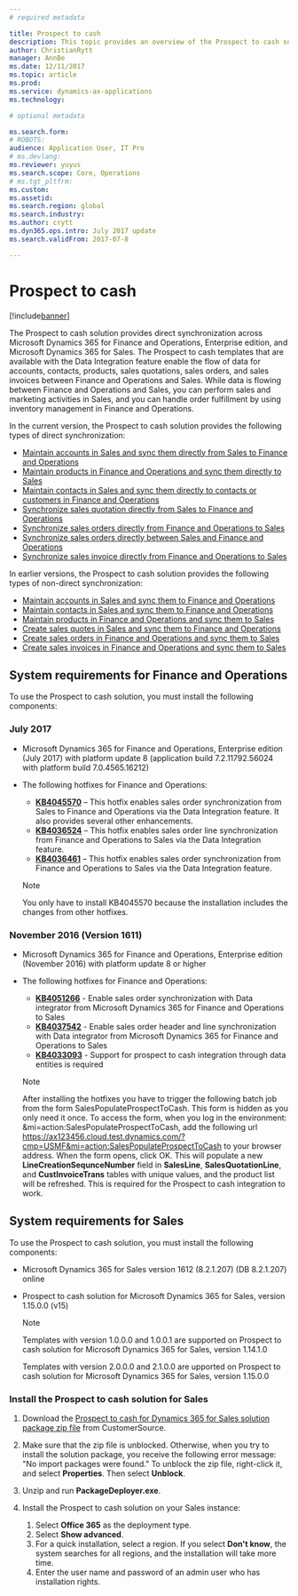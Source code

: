 ```yaml
---
# required metadata

title: Prospect to cash
description: This topic provides an overview of the Prospect to cash solution between Microsoft Dynamics 365 for Finance and Operations, Enterprise edition, and Microsoft Dynamics 365 for Sales. 
author: ChristianRytt 
manager: AnnBe
ms.date: 12/11/2017
ms.topic: article
ms.prod: 
ms.service: dynamics-ax-applications
ms.technology: 

# optional metadata

ms.search.form: 
# ROBOTS: 
audience: Application User, IT Pro
# ms.devlang: 
ms.reviewer: yuyus
ms.search.scope: Core, Operations
# ms.tgt_pltfrm: 
ms.custom: 
ms.assetid: 
ms.search.region: global
ms.search.industry: 
ms.author: crytt
ms.dyn365.ops.intro: July 2017 update 
ms.search.validFrom: 2017-07-8

---
```


# Prospect to cash

[!include[banner](../includes/banner.md)]

The Prospect to cash solution provides direct synchronization across Microsoft Dynamics 365 for Finance and Operations, Enterprise edition, and Microsoft Dynamics 365 for Sales. The Prospect to cash templates that are available with the Data Integration feature enable the flow of data for accounts, contacts, products, sales quotations, sales orders, and sales invoices between Finance and Operations and Sales. While data is flowing between Finance and Operations and Sales, you can perform sales and marketing activities in Sales, and you can handle order fulfillment by using inventory management in Finance and Operations.

In the current version, the Prospect to cash solution provides the following types of direct synchronization:

- [Maintain accounts in Sales and sync them directly from Sales to Finance and Operations](accounts-template-mapping-direct.md)
- [Maintain products in Finance and Operations and sync them directly to Sales](products-template-mapping-direct.md)
- [Maintain contacts in Sales and sync them directly to contacts or customers in Finance and Operations](contacts-template-mapping-direct.md)
- [Synchronize sales quotation directly from Sales to Finance and Operations](sales-quotation-template-mapping-sales-fin.md)
- [Synchronize sales orders directly from Finance and Operations to Sales](sales-order-template-mapping-direct.md)
- [Synchronize sales orders directly between Sales and Finance and Operations](sales-order-template-mapping-direct-two-ways.md)
- [Synchronize sales invoice directly from Finance and Operations to Sales](sales-invoice-template-mapping-direct.md)

In earlier versions, the Prospect to cash solution provides the following types of non-direct synchronization:

- [Maintain accounts in Sales and sync them to Finance and Operations](accounts-template-mapping.md)
- [Maintain contacts in Sales and sync them to Finance and Operations](contacts-template-mapping.md)
- [Maintain products in Finance and Operations and sync them to Sales](products-template-mapping.md)
- [Create sales quotes in Sales and sync them to Finance and Operations](sales-quotation-template-mapping.md)
- [Create sales orders in Finance and Operations and sync them to Sales](sales-order-template-mapping.md)
- [Create sales invoices in Finance and Operations and sync them to Sales](sales-invoice-template-mapping.md)

## System requirements for Finance and Operations

To use the Prospect to cash solution, you must install the following components:

### July 2017 

- Microsoft Dynamics 365 for Finance and Operations, Enterprise edition (July 2017) with platform update 8 (application build 7.2.11792.56024 with platform build 7.0.4565.16212)
- The following hotfixes for Finance and Operations:

    - **[KB4045570](https://fix.lcs.dynamics.com/Issue/Resolved?kb=4045570&bugId=3851320&qc=ac1145034fd04ab71ccc4d14aa012f245176712c9af7c36bb77a118726d46160)** – This hotfix enables sales order synchronization from Sales to Finance and Operations via the Data Integration feature. It also provides several other enhancements.
    - **[KB4036524](https://fix.lcs.dynamics.com/Issue/Resolved?kb=4036524&bugId=3847504&qc=e2fcfae08b1a5d5ce9f53f330e8c212b0636c375368ff7d8d9b5ec6701523ad2)** – This hotfix enables sales order line synchronization from Finance and Operations to Sales via the Data Integration feature.
    - **[KB4036461](https://fix.lcs.dynamics.com/Issue/Resolved?kb=4036461&bugId=3847029&qc=e2fcfae08b1a5d5ce9f53f330e8c212b0636c375368ff7d8d9b5ec6701523ad2)** – This hotfix enables sales order synchronization from Finance and Operations to Sales via the Data Integration feature.

    > [!NOTE]
    > You only have to install KB4045570 because the installation includes the changes from other hotfixes. 

### November 2016 (Version 1611)

- Microsoft Dynamics 365 for Finance and Operations, Enterprise edition (November 2016) with platform update 8 or higher

- The following hotfixes for Finance and Operations:

    - **[KB4051266](https://fix.lcs.dynamics.com/Issue/Resolved?kb=4051266&bugId=3863566&qc=ee80faaa7bc6c77b368d5eaf456c9c08e0b9fba5903a7b6fd8c13756c3a4b757)** - Enable sales order synchronization with Data integrator from Microsoft Dynamics 365 for Finance and Operations to Sales 
    - **[KB4037542](https://fix.lcs.dynamics.com/Issue/Resolved?kb=4037542&bugId=3848253&qc=8323b93c15280172c5ab4159e0256e37104ced1729462c91ab2f7d00cb8d419c)** - Enable sales order header and line synchronization with Data integrator from Microsoft Dynamics 365 for Finance and Operations to Sales
    - **[KB4033093](https://fix.lcs.dynamics.com/Issue/Resolved?kb=4033093&bugId=3824604&qc=bd7e15e1fb56066b3a82ce48b691cf1ffbc934a7473fa888545b2211a8d416c5)** - Support for prospect to cash integration through data entities is required
    
    > [!NOTE]
    > After installing the hotfixes you have to trigger the following batch job from the form SalesPopulateProspectToCash. This form is hidden as you only need it once. To access the form, when you log in the environment: &mi=action:SalesPopulateProspectToCash, add the following url https://ax123456.cloud.test.dynamics.com/?cmp=USMF&mi=action:SalesPopulateProspectToCash to your browser address. When the form opens, click OK. This will populate a new **LineCreationSequnceNumber** field in **SalesLine**, **SalesQuotationLine**, and **CustInvoiceTrans** tables with unique values, and the product list will be refreshed. This is required for the Prospect to cash integration to work.


## System requirements for Sales

To use the Prospect to cash solution, you must install the following components:

- Microsoft Dynamics 365 for Sales version 1612 (8.2.1.207) (DB 8.2.1.207) online
- Prospect to cash solution for Microsoft Dynamics 365 for Sales, version 1.15.0.0 (v15) 

   > [!NOTE]
   >
   > Templates with version 1.0.0.0 and 1.0.0.1 are supported on Prospect to cash solution for Microsoft Dynamics 365 for Sales, version 1.14.1.0
   >
   > Templates with version 2.0.0.0 and 2.1.0.0 are upported on Prospect to cash solution for Microsoft Dynamics 365 for Sales, version 1.15.0.0

### Install the Prospect to cash solution for Sales

1. Download the [Prospect to cash for Dynamics 365 for Sales solution package zip file](https://mbs.microsoft.com/customersource/Global/365Enterprise/downloads/product-releases/MD365FNOPENTProspectToCash) from CustomerSource.
2. Make sure that the zip file is unblocked. Otherwise, when you try to install the solution package, you receive the following error message: "No import packages were found." To unblock the zip file, right-click it, and select **Properties**. Then select **Unblock**.
3. Unzip and run **PackageDeployer.exe**.
4. Install the Prospect to cash solution on your Sales instance:

    1. Select **Office 365** as the deployment type.
    2. Select **Show advanced**.
    3. For a quick installation, select a region. If you select **Don't know**, the system searches for all regions, and the installation will take more time.
    4. Enter the user name and password of an admin user who has installation rights.
